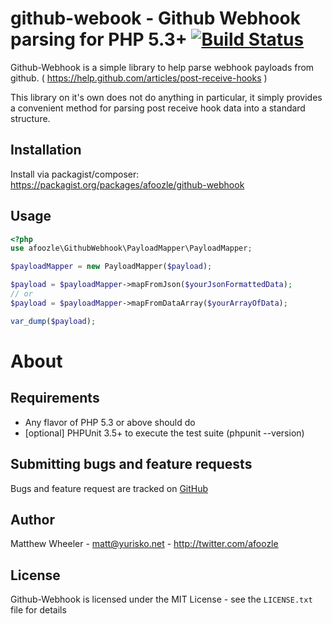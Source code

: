 github-webook - Github Webhook parsing for PHP 5.3+ [![Build Status](https://secure.travis-ci.org/afoozle/github-webhook.png)](http://travis-ci.org/afoozle/github-webhook)
==============================

Github-Webhook is a simple library to help parse webhook payloads from
github. ( https://help.github.com/articles/post-receive-hooks )

This library on it's own does not do anything in particular, it simply
provides a convenient method for parsing post receive hook data into
a standard structure.

Installation
------------

Install via packagist/composer: https://packagist.org/packages/afoozle/github-webhook

Usage
-----

```php
<?php
use afoozle\GithubWebhook\PayloadMapper\PayloadMapper;

$payloadMapper = new PayloadMapper($payload);

$payload = $payloadMapper->mapFromJson($yourJsonFormattedData);
// or
$payload = $payloadMapper->mapFromDataArray($yourArrayOfData);

var_dump($payload);
```

About
=====

Requirements
------------

- Any flavor of PHP 5.3 or above should do
- [optional] PHPUnit 3.5+ to execute the test suite (phpunit --version)

Submitting bugs and feature requests
------------------------------------

Bugs and feature request are tracked on [GitHub](https://github.com/afoozle/github-webhook/issues)

Author
------

Matthew Wheeler - <matt@yurisko.net> - <http://twitter.com/afoozle><br />

License
-------

Github-Webhook is licensed under the MIT License - see the `LICENSE.txt` file for details

